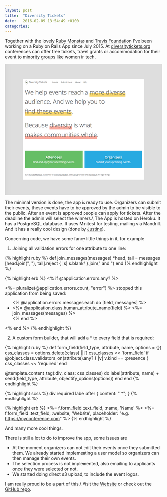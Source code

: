 ```yaml
---
layout: post
title:  "Diversity Tickets"
date:   2016-02-09 13:54:49 +0100
categories:
---
```

Together with the lovely [Ruby Monstas][rubymonstas] and [Travis Foundation][travis-foundation] I've been working on a Ruby on Rails App since July 2015. At [diversitytickets.org][diversitytickets] conferences can offer free tickets, travel grants or accommodation for their event to minority groups like women in tech.

![diversitytickets.org screenshot](/assets/diversitytickets_2016-02-09.png)

<!--more-->

The minimal version is done, the app is ready to use. Organizers can submit their events, these events have to be approved by the admin to be visible to the public. After an event is approved people can apply for tickets. After the deadline the admin will select the winners.\\
The App is hosted on Heroku. It has a PostgreSQL database. It uses Minitest for testing, mailing via Mandrill. And it has a really cool design (done by [Justine][twitter-justine]).

Concerning code, we have some fancy little things in it, for example

1) Joining all validation errors for one attribute to one line:

{% highlight ruby %}
def join_messages(messages)
  *head, tail = messages
  [head.join(", "), tail].reject { |s| s.blank? }.join(" and ")
end
{% endhighlight %}

{% highlight erb %}
<% if @application.errors.any? %>
  <div class="error">
    <p><%= pluralize(@application.errors.count, "error") %> stopped this
    application from being saved:</p>
    <ul>
      <% @application.errors.messages.each do |field, messages| %>
        <li><%= @application.class.human_attribute_name(field) %> <%=
            join_messages(messages) %></li>
      <% end %>
    </ul>
  </div>
<% end %>
{% endhighlight %}

2) A custom form builder, that will add a * to every field that is required:

{% highlight ruby %}
def form_field(field_type, attribute, name, options = {})
  css_classes = options.delete(:class) || []
  css_classes << 'form_field'
  if @object.class.validators_on(attribute).any? { |v| v.kind == :presence }
    css_classes << 'required'
  end

  @template.content_tag(:div, class: css_classes) do
    label(attribute, name) + send(field_type, attribute,
      objectify_options(options))
  end
end
{% endhighlight %}

{% highlight scss %}
div.required label:after {
  content: " *";
}
{% endhighlight %}

{% highlight erb %}
<%= f.form_field :text_field, :name, 'Name' %>
<%= f.form_field :text_field, :website, 'Website',
      placeholder: "e.g. https://myconference.com" %>
{% endhighlight %}

And many more cool things.

There is still a lot to do to improve the app, some issues are

- At the moment organizers can not edit their events once they submitted them. We already started implementing a user model so organizers can then manage their own events.
- The selection process is not implemented, also emailing to applicants once they were selected or not.
- We started doing direct s3 upload, to include the event logos.

I am really proud to be a part of this.\\
Visit the [Website][diversitytickets] or check out the [GitHub repo][diversity-gh].

[diversitytickets]: http://diversityticket.org
[diversity-gh]: https://github.com/rubymonsters/diversity_ticketing
[rubymonstas]: http://rubymonstas.org/
[travis-foundation]: http://foundation.travis-ci.org/
[twitter-justine]: https://twitter.com/SaltineJustine
